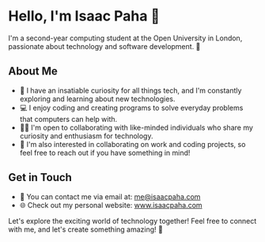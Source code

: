 # Hello, I'm Isaac Paha 👋

I'm a second-year computing student at the Open University in London, passionate about technology and software development. 🚀

## About Me
- 🌟 I have an insatiable curiosity for all things tech, and I'm constantly exploring and learning about new technologies.
- 💻 I enjoy coding and creating programs to solve everyday problems that computers can help with.
- 👨‍💻 I'm open to collaborating with like-minded individuals who share my curiosity and enthusiasm for technology.
- 🤝 I'm also interested in collaborating on work and coding projects, so feel free to reach out if you have something in mind!

## Get in Touch
- 📧 You can contact me via email at: me@isaacpaha.com
- 🌐 Check out my personal website: www.isaacpaha.com 

Let's explore the exciting world of technology together! Feel free to connect with me, and let's create something amazing! 🚀

